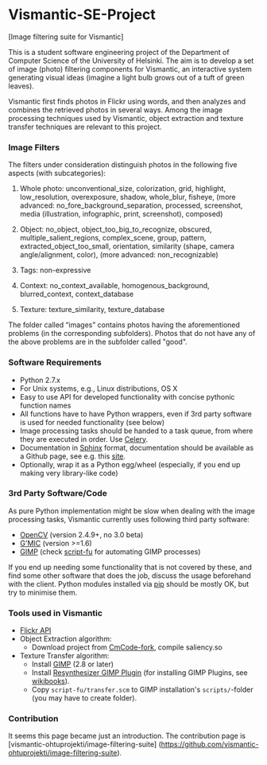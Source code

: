 # Vismantic-SE-Project
[Image filtering suite for Vismantic]

This is a student software engineering project of the Department of Computer Science of the University of Helsinki. The aim is to develop a set of image (photo) filtering components for Vismantic, an interactive system generating visual ideas (imagine a light bulb grows out of a tuft of green leaves). 

Vismantic first finds photos in Flickr using words, and then analyzes and combines the retrieved photos in several ways. Among the image processing techniques used by Vismantic, object extraction and texture transfer techniques are relevant to this project.

### Image Filters

The filters under consideration distinguish photos in the following five aspects (with subcategories):

1. Whole photo: unconventional_size, colorization, grid, highlight, low_resolution, overexposure, shadow, whole_blur, fisheye, (more advanced: no_fore_background_separation, processed, screenshot, media (illustration, infographic, print, screenshot), composed)

2. Object: no_object, object_too_big_to_recognize, obscured, multiple_salient_regions, complex_scene, group, pattern, extracted_object_too_small, orientation, similarity (shape, camera angle/alignment, color), (more advanced: non_recognizable)

3. Tags: non-expressive

4. Context: no_context_available, homogenous_background, blurred_context, context_database

5. Texture: texture_similarity, texture_database

The folder called “images” contains photos having the aforementioned problems (in the corresponding subfolders). Photos that do not have any of the above problems are in the subfolder called "good".

### Software Requirements
- Python 2.7.x
- For Unix systems, e.g., Linux distributions, OS X
- Easy to use API for developed functionality with concise pythonic function names
- All functions have to have Python wrappers, even if 3rd party software is used for needed functionality (see below)
- Image processing tasks should be handed to a task queue, from where they are executed in order. Use [Celery](http://www.celeryproject.org/).
- Documentation in [Sphinx](http://sphinx-doc.org) format, documentation should be available as a Github page, see e.g. this [site](http://daler.github.io/sphinxdoc-test/includeme.html).
- Optionally, wrap it as a Python egg/wheel (especially, if you end up making very library-like code)

### 3rd Party Software/Code

As pure Python implementation might be slow when dealing with the image processing tasks, Vismantic currently uses following third party software:

- [OpenCV](http://opencv.org/) (version 2.4.9+, no 3.0 beta)
- [G'MIC](http://gmic.eu) (version >=1.6)
- [GIMP](http://www.gimp.org/) (check [script-fu](http://docs.gimp.org/en/gimp-concepts-script-fu.html) for automating GIMP processes)

If you end up needing some functionality that is not covered by these, and find some other software that does the job, discuss the usage beforehand with the client. Python modules installed via [pip](https://pypi.python.org/pypi/pip) should be mostly OK, but try to minimise them.

### Tools used in Vismantic
* [Flickr API](https://www.flickr.com/services/api/)
* Object Extraction algorithm:
  * Download project from [CmCode-fork](https://github.com/assamite/CmCode), compile saliency.so
* Texture Transfer algorithm:
  * Install [GIMP](http://www.gimp.org/) (2.8 or later)
  * Install [Resynthesizer GIMP Plugin](http://registry.gimp.org/node/25219) (for installing GIMP Plugins, see [wikibooks](http://en.wikibooks.org/wiki/GIMP/Installing_Plugins)).
  * Copy ``script-fu/transfer.scm`` to GIMP installation's ``scripts/``-folder (you may have to create folder).

### Contribution
It seems this page became just an introduction. The contribution page is [vismantic-ohtuprojekti/image-filtering-suite] (https://github.com/vismantic-ohtuprojekti/image-filtering-suite).
